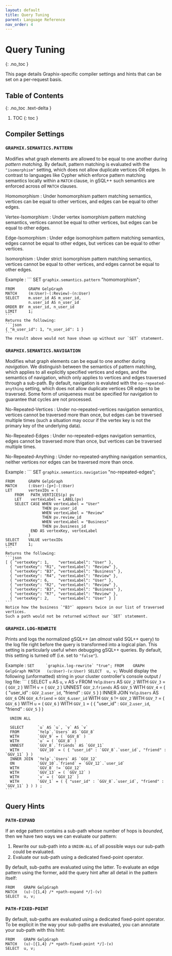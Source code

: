 ```yaml
---
layout: default
title: Query Tuning 
parent: Language Reference
nav_order: 4
---
```


# Query Tuning
{: .no_toc }

This page details Graphix-specific compiler settings and hints that can be set on a per-request basis.

## Table of Contents
{: .no_toc .text-delta }

1. TOC
{: toc }

## Compiler Settings

### `GRAPHIX.SEMANTICS.PATTERN`

Modifies what graph elements are allowed to be equal to one another during _pattern matching_.
By default, pattern matching is evaluated with the `"isomorphism"` setting, which does not allow duplicate vertices OR edges.
In contrast to languages like Cypher which enforce pattern matching semantics locally within a `MATCH` clause, in gSQL++ such semantics are enforced across _all_ `MATCH` clauses.

Homomorphism
: Under homomorphism pattern matching semantics, vertices can be equal to other vertices, and edges can be equal to other edges.
    
Vertex-Isomorphism
: Under vertex isomorphism pattern matching semantics, vertices cannot be equal to other vertices, but edges can be equal to other edges.

Edge-Isomorphism
: Under edge isomorphism pattern matching semantics, edges cannot be equal to other edges, but vertices can be equal to other vertices.

Isomorphism
: Under strict isomorphism pattern matching semantics, vertices cannot be equal to other vertices, and edges cannot be equal to other edges.

Example
:   ```
    SET       `graphix.semantics.pattern` "homomorphism";
    
    FROM      GRAPH GelpGraph
    MATCH     (m:User)-(:Review)-(n:User)
    SELECT    m.user_id AS m_user_id,
              n.user_id AS n_user_id
    ORDER BY  m_user_id, n_user_id
    LIMIT     1;
    ```
    Returns the following:
    ```json
    { "m_user_id": 1, "n_user_id": 1 }
    ```
    The result above would not have shown up without our `SET` statement.


### `GRAPHIX.SEMANTICS.NAVIGATION`

Modifies what graph elements can be equal to one another during _navigation_.
We distinguish between the semantics of pattern matching, which applies to all explicitly specified vertices and edges, and the semantics of navigation, which only applies to vertices and edges traversed through a sub-path.
By default, navigation is evaluted with the `no-repeated-anything` setting, which does not allow duplicate vertices OR edges to be traversed.
Some form of uniqueness must be specified for navigation to guarantee that cycles are not processed.

No-Repeated-Vertices
: Under no-repeated-vertices navigation semantics, vertices cannot be traversed more than once, but edges can be traversed multiple times (such a situation may occur if the vertex key is not the primary key of the underlying data).

No-Repeated-Edges
: Under no-repeated-edges navigation semantics, edges cannot be traversed more than once, but vertices can be traversed multiple times.

No-Repeated-Anything
: Under no-repeated-anything navigation semantics, neither vertices nor edges can be traversed more than once.

Example
:   ```
    SET       `graphix.semantics.navigation` "no-repeated-edges";
    
    FROM      GRAPH GelpGraph
    MATCH     (:User)-[p+]-(:User)
    LET       vertexIDs = (
        FROM   PATH_VERTICES(p) pv
        LET    vertexLabel = LABEL(pv)
        SELECT CASE WHEN vertexLabel = "User"
                    THEN pv.user_id
                    WHEN vertexLabel = "Review"
                    THEN pv.review_id
                    WHEN vertexLabel = "Business"
                    THEN pv.business_id
               END AS vertexKey, vertexLabel
              )
    SELECT    VALUE vertexIDs 
    LIMIT     1;
    ```
    Returns the following:
    ```json
    [ { "vertexKey": 1,    "vertexLabel": "User" },
      { "vertexKey": "R1", "vertexLabel": "Review" },
      { "vertexKey": "B3", "vertexLabel": "Business" },
      { "vertexKey": "R4", "vertexLabel": "Review" },
      { "vertexKey": 6,    "vertexLabel": "User" },
      { "vertexKey": "R2", "vertexLabel": "Review" },
      { "vertexKey": "B3", "vertexLabel": "Business" },
      { "vertexKey": "R7", "vertexLabel": "Review" },
      { "vertexKey": 2,    "vertexLabel": "User" } ]
    ```
    Notice how the business `"B3"` appears twice in our list of traversed vertices.
    Such a path would not be returned without our `SET` statement.



### `GRAPHIX.LOG-REWRITE`

Prints and logs the normalized gSQL++ (an _almost_ valid SQL++ query) to the log file right before the query is transformed into a logical plan.
This setting is particularly useful when debugging gSQL++ queries.
By default, this setting is turned off (i.e. set to `"false"`).

Example
:   ```
    SET     `graphix.log-rewrite` "true";
    FROM    GRAPH GelpGraph
    MATCH   (u:User)-(v:User)
    SELECT  u, v;
    ```
    Would display the following (unformatted) string in your cluster controller's console output / log file:
    ```
    ( SELECT      `u` AS `u`, `v` AS `v`
      FROM        `Yelp`.`Users` AS `GGV_2`
      WITH        `GGV_3` = ( `GGV_2` )
      WITH        `v` = ( `GGV_2` )
      UNNEST      `GGV_2`.`friends` AS `GGV_5`
      WITH        `GGV_4` = ( { "user_id" : `GGV_2`.`user_id`, "friend" : `GGV_5` } )
      INNER JOIN  `Yelp`.`Users` AS `GGV_6`
      ON          `GGV_4`.`friend` = `GGV_6`.`user_id`
      WITH        `GGV_6` != `GGV_2`
      WITH        `GGV_7` = ( `GGV_6` )
      WITH        `u` = ( `GGV_6` )
      WITH        `GGV_1` = ( { "user_id" : `GGV_2`.`user_id`, "friend" : `GGV_5` } )

      UNION ALL  

      SELECT      `u` AS `u`, `v` AS `v`
      FROM        `Yelp`.`Users` AS `GGV_8`
      WITH        `GGV_9` = ( `GGV_8` )
      WITH        `u` = ( `GGV_8` )
      UNNEST      `GGV_8`.`friends` AS `GGV_11`
      WITH        `GGV_10` = ( { "user_id" : `GGV_8`.`user_id`, "friend" : `GGV_11` } )
      INNER JOIN  `Yelp`.`Users` AS `GGV_12`
      ON          `GGV_10`.`friend` = `GGV_12`.`user_id`
      WITH        `GGV_8` != `GGV_12`
      WITH        `GGV_13` = ( `GGV_12` )
      WITH        `v` = ( `GGV_12` )
      WITH        `GGV_1` = ( { "user_id" : `GGV_8`.`user_id`, "friend" : `GGV_11` } ) ) ;
    ```

## Query Hints

### `PATH-EXPAND`

If an edge pattern contains a sub-path whose number of hops is _bounded_, then we have two ways we can evaluate our pattern: 
1. Rewrite our sub-path into a `UNION-ALL` of all possible ways our sub-path could be evaluated. 
2. Evaluate our sub-path using a dedicated fixed-point operator.

By default, sub-paths are evaluated using the latter.
To evaluate an edge pattern using the former, add the query hint after all detail in the pattern itself:
```
FROM    GRAPH GelpGraph
MATCH   (u)-[{1,4} /* +path-expand */]-(v)
SELECT  u, v;
```

### `PATH-FIXED-POINT`

By default, sub-paths are evaluated using a dedicated fixed-point operator.
To be explicit in the way your sub-paths are evaluated, you can annotate your sub-path with this hint:
```
FROM    GRAPH GelpGraph
MATCH   (u)-[{1,4} /* +path-fixed-point */]-(v)
SELECT  u, v;
```
